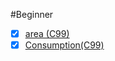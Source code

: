 #Beginner

- [x] [area (C99)](https://github.com/SamylleRose/beecrowd/blob/master/1-beginner/area.c)
- [x] [Consumption(C99)](https://github.com/SamylleRose/beecrowd/blob/master/1-beginner/consumption.c)

